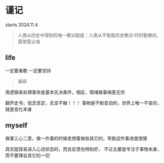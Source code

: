 # 谨记
starts 2024.11.4

> 人类从历史中得到的唯一教训就是：人类从不吸取历史教训
> 时时勤拂拭，莫使惹尘埃


## life

一定要勇敢
一定要坚持
> 保研


用逻辑来处理事务是基本先决条件，相反，情绪做事祸患无穷

翻开史书，信念坚定，无坚不摧！！！
事物是不断变动的，世界上唯一不变的，就是变化本身


## myself

做事三心二意，做一件事的时候老想着做些其它的，导致这件事进度很慢


其实挺容易进入心流状态的，而且反馈也特别好，
不过主要是专注于事物本身，而不要理会其它的一切





